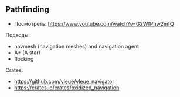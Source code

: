## Pathfinding


* Посмотреть: https://www.youtube.com/watch?v=G2WfPhw2mfQ

Подходы:
* navmesh (navigation meshes) and navigation agent
* A* (A star)
* flocking

Crates:

* https://github.com/vleue/vleue_navigator
* https://crates.io/crates/oxidized_navigation